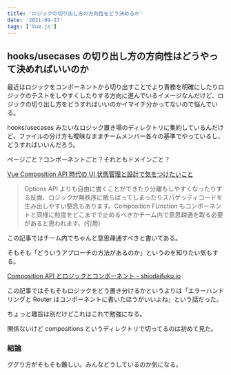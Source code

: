 ```yaml
---
title: 'ロジックの切り出し方の方向性をどう決めるか'
date: '2021-09-27'
tags: ['Vue.js']
---
```


## hooks/usecases の切り出し方の方向性はどうやって決めればいいのか

最近はロジックをコンポーネントから切り出すことでより責務を明確にしたりロジックのテストをしやすくしたりする方向に進んでいるイメージなんだけど、ロジックの切り出し方をどうすればいいのかイマイチ分かってないので悩んでいる。

hooks/usecases みたいなロジック置き場のディレクトリに集約しているんだけど、ファイルの分け方も曖昧なままチームメンバー各々の基準でやっているし、どうすればいいんだろう。

ページごと？コンポーネントごと？それともドメインごと？

[Vue Composition API 時代の UI 状態管理と設計で気をつけたいこと](https://zenn.dev/koudaiishigame/articles/810ce2d0ee8ade)

> Options API よりも自由に書くことができたり分離もしやすくなったりする反面、ロジックが無秩序に散らばってしまったりスパゲッティコードを生み出しやすい懸念もあります。Composition FUnction もコンポーネントと同様に粒度をどこまでで止めるべきかチーム内で意思疎通を取る必要があると思われます。(引用)

この記事ではチーム内でちゃんと意思疎通すべきと書いてある。

そもそも「どういうアプローチの方法があるのか」というのを知りたい気もする。

[Composition API とロジックとコンポーネント \- shiodaifuku\.io](https://shiodaifuku.io/articles/2Opxm84Geh2MPYGecj8V)

この記事ではそもそもロジックをどう置き分けるかというよりは「エラーハンドリングと Router はコンポーネントに書いたほうがいいよね」という話だった。

ちょっと趣旨は別だけどこれはこれで勉強になる。

関係ないけど compositions というディレクトリで切ってるのは初めて見た。

### 結論

ググり方がそもそも難しい。みんなどうしているのか気になる。
